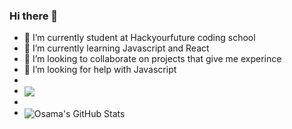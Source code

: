 ### Hi there 👋




 - 🔭 I’m currently student at Hackyourfuture coding school
 - 🌱 I’m currently learning Javascript and React
 - 👯 I’m looking to collaborate on projects that give me experince 
 - 🤔 I’m looking for help with Javascript
 - 
 -  <img align="center" src="https://github-readme-stats.vercel.app/api/top-langs/?username=osamaalpha&hide=java,html&title_color=ffffff&text_color=c9cacc&icon_color=2bbc8a&bg_color=1d1f21" />
 -  
 -   <img align="center" src="https://github-readme-stats.vercel.app/api?username=osamaalpha&show_icons=true&line_height=27&count_private=true&title_color=ffffff&text_color=c9cacc&icon_color=2bbc8a&bg_color=1d1f21" alt="Osama's GitHub Stats" />
</a>

